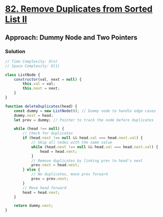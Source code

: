 # [82. Remove Duplicates from Sorted List II](https://leetcode.com/problems/remove-duplicates-from-sorted-list-ii/)

## Approach: Dummy Node and Two Pointers

### Solution

```javascript
// Time Complexity: O(n)
// Space Complexity: O(1)

class ListNode {
    constructor(val, next = null) {
        this.val = val;
        this.next = next;
    }
}

function deleteDuplicates(head) {
    const dummy = new ListNode(0); // Dummy node to handle edge cases
    dummy.next = head;
    let prev = dummy; // Pointer to track the node before duplicates

    while (head !== null) {
        // Check for duplicates
        if (head.next !== null && head.val === head.next.val) {
            // Skip all nodes with the same value
            while (head.next !== null && head.val === head.next.val) {
                head = head.next;
            }
            // Remove duplicates by linking prev to head's next
            prev.next = head.next;
        } else {
            // No duplicates, move prev forward
            prev = prev.next;
        }
        // Move head forward
        head = head.next;
    }

    return dummy.next;
}
```

